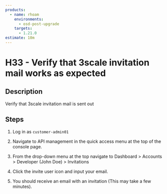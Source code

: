 ```yaml
---
products:
  - name: rhoam
    environments:
      - osd-post-upgrade
    targets:
      - 1.21.0
estimate: 10m
---
```


# H33 - Verify that 3scale invitation mail works as expected

## Description

Verify that 3scale invitation mail is sent out

## Steps

1. Log in as `customer-admin01`

2. Navigate to API management in the quick access menu at the top of the console page.

3. From the drop-down menu at the top navigate to Dashboard > Accounts > Developer (John Doe) > Invitations

4. Click the invite user icon and input your email.

5. You should receive an email with an invitation (This may take a few minutes).
